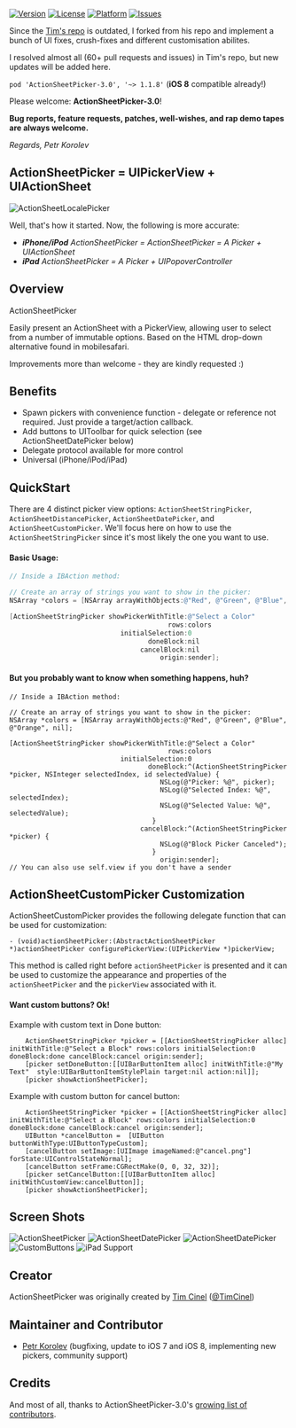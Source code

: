 [![Version](http://img.shields.io/cocoapods/v/ActionSheetPicker-3.0.svg)](http://cocoadocs.org/docsets/ActionSheetPicker-3.0)
[![License](https://img.shields.io/cocoapods/l/ActionSheetPicker-3.0.svg)](http://cocoadocs.org/docsets/ActionSheetPicker-3.0)
[![Platform](https://img.shields.io/cocoapods/p/ActionSheetPicker-3.0.svg)](http://cocoadocs.org/docsets/ActionSheetPicker-3.0)
[![Issues](http://img.shields.io/github/issues/skywinder/ActionSheetPicker-3.0.svg)](https://github.com/skywinder/ActionSheetPicker-3.0/issues?state=open)

Since the [Tim's repo](https://github.com/TimCinel/ActionSheetPicker) is outdated, I forked from his repo and implement a bunch of UI fixes, crush-fixes and different customisation abilites.

I resolved almost all (60+ pull requests and issues) in Tim's repo, but new updates will be added here.

`pod 'ActionSheetPicker-3.0', '~> 1.1.8'` (**iOS 8** compatible already!)

Please welcome: **ActionSheetPicker-3.0**!

**Bug reports, feature requests, patches, well-wishes, and rap demo tapes are always welcome.**

_Regards, Petr Korolev_

## ActionSheetPicker = UIPickerView + UIActionSheet ##

![ActionSheetLocalePicker](https://raw.githubusercontent.com/skywinder/ActionSheetPicker-3.0/master/Screenshots/locale.png "ActionSheetLocalePicker")

Well, that's how it started. Now, the following is more accurate:

 * _**iPhone/iPod** ActionSheetPicker = ActionSheetPicker = A Picker + UIActionSheet_
 * _**iPad** ActionSheetPicker = A Picker + UIPopoverController_


## Overview ##
ActionSheetPicker

Easily present an ActionSheet with a PickerView, allowing user to select from a number of immutable options. Based on the HTML drop-down alternative found in mobilesafari.

Improvements more than welcome - they are kindly requested :)


## Benefits ##

 * Spawn pickers with convenience function - delegate or reference
   not required. Just provide a target/action callback.
 * Add buttons to UIToolbar for quick selection (see ActionSheetDatePicker below)
 * Delegate protocol available for more control
 * Universal (iPhone/iPod/iPad)

## QuickStart ##

There are 4 distinct picker view options: `ActionSheetStringPicker`, `ActionSheetDistancePicker`, `ActionSheetDatePicker`, and `ActionSheetCustomPicker`. We'll focus here on how to use the `ActionSheetStringPicker` since it's most likely the one you want to use.

#### Basic Usage:

```objective-c
// Inside a IBAction method:

// Create an array of strings you want to show in the picker:
NSArray *colors = [NSArray arrayWithObjects:@"Red", @"Green", @"Blue", @"Orange", nil];

[ActionSheetStringPicker showPickerWithTitle:@"Select a Color"
                                        rows:colors
                            initialSelection:0
                                   doneBlock:nil
                                 cancelBlock:nil
                                      origin:sender];
```

#### But you probably want to know when something happens, huh?

```obj-c
// Inside a IBAction method:

// Create an array of strings you want to show in the picker:
NSArray *colors = [NSArray arrayWithObjects:@"Red", @"Green", @"Blue", @"Orange", nil];

[ActionSheetStringPicker showPickerWithTitle:@"Select a Color"
                                        rows:colors
                            initialSelection:0
                                   doneBlock:^(ActionSheetStringPicker *picker, NSInteger selectedIndex, id selectedValue) {
                                      NSLog(@"Picker: %@", picker);
                                      NSLog(@"Selected Index: %@", selectedIndex);
                                      NSLog(@"Selected Value: %@", selectedValue);
                                    }
                                 cancelBlock:^(ActionSheetStringPicker *picker) {
                                      NSLog(@"Block Picker Canceled");
                                    }
                                      origin:sender];
// You can also use self.view if you don't have a sender
```


## ActionSheetCustomPicker Customization

ActionSheetCustomPicker provides the following delegate function that can be used for customization:

```obj-c
- (void)actionSheetPicker:(AbstractActionSheetPicker *)actionSheetPicker configurePickerView:(UIPickerView *)pickerView;
```
This method is called right before `actionSheetPicker` is presented and it can be used to customize the appearance and properties of the `actionSheetPicker` and the `pickerView` associated with it.


#### Want custom buttons? Ok!

Example with custom text in Done button:
```obj-c
    ActionSheetStringPicker *picker = [[ActionSheetStringPicker alloc] initWithTitle:@"Select a Block" rows:colors initialSelection:0 doneBlock:done cancelBlock:cancel origin:sender];
    [picker setDoneButton:[[UIBarButtonItem alloc] initWithTitle:@"My Text"  style:UIBarButtonItemStylePlain target:nil action:nil]];
    [picker showActionSheetPicker];
```

Example with custom button for cancel button:
```obj-c
    ActionSheetStringPicker *picker = [[ActionSheetStringPicker alloc] initWithTitle:@"Select a Block" rows:colors initialSelection:0 doneBlock:done cancelBlock:cancel origin:sender];
    UIButton *cancelButton =  [UIButton buttonWithType:UIButtonTypeCustom];
    [cancelButton setImage:[UIImage imageNamed:@"cancel.png"] forState:UIControlStateNormal];
    [cancelButton setFrame:CGRectMake(0, 0, 32, 32)];
    [picker setCancelButton:[[UIBarButtonItem alloc] initWithCustomView:cancelButton]];
    [picker showActionSheetPicker];
```

## Screen Shots ##

![ActionSheetPicker](https://raw.githubusercontent.com/skywinder/ActionSheetPicker-3.0/master/Screenshots/string.png "ActionSheetPicker")
![ActionSheetDatePicker](https://raw.githubusercontent.com/skywinder/ActionSheetPicker-3.0/master/Screenshots/date.png "ActionSheetDatePicker")
![ActionSheetDatePicker](https://raw.githubusercontent.com/Jack-s/ActionSheetPicker-3.0/master/Screenshots/time.png "ActionSheetDatePicker")
![CustomButtons](https://raw.githubusercontent.com/skywinder/ActionSheetPicker-3.0/master/Screenshots/custom.png "CustomButtons")
![iPad Support](https://raw.githubusercontent.com/skywinder/ActionSheetPicker-3.0/master/Screenshots/ipad.png "iPad Support")


## Creator ##

ActionSheetPicker was originally created by [Tim Cinel](http://github.com/TimCinel) ([@TimCinel](http://twitter.com/TimCinel))

## Maintainer and Contributor ##

- [Petr Korolev](http://github.com/skywinder) (bugfixing, update to iOS 7 and iOS 8, implementing new pickers, community support)

## Credits ##

And most of all, thanks to ActionSheetPicker-3.0's [growing list of contributors](https://github.com/skywinder/ActionSheetPicker-3.0/graphs/contributors).
